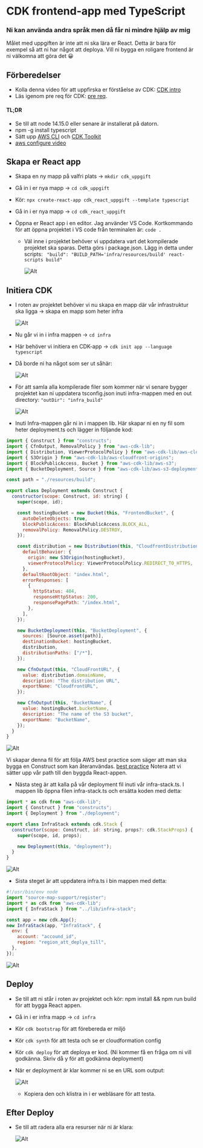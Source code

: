 # CDK frontend-app med TypeScript

### Ni kan använda andra språk men då får ni mindre hjälp av mig

Målet med uppgiften är inte att ni ska lära er React. Detta är bara för exempel så att ni har något att deploya. Vill ni bygga en roligare frontend är ni välkomna att göra det 😀

## Förberedelser

- Kolla denna video för att uppfirska er förståelse av CDK: [CDK intro](https://www.youtube.com/watch?v=nlb8yo7SZ2I)
- Läs igenom pre req för CDK:
  [pre req](https://docs.aws.amazon.com/cdk/v2/guide/getting_started.html#getting_started_prerequisites).

#### TL;DR

- Se till att node 14.15.0 eller senare är installerat på datorn.
- npm -g install typescript
- Sätt upp [AWS CLI](https://aws.amazon.com/getting-started/guides/setup-environment/module-three/) och [CDK Toolkit](https://docs.aws.amazon.com/cdk/v2/guide/cli.html)
- [aws configure video](https://www.youtube.com/watch?v=dZgLNL869YU&t=26s)

## Skapa er React app

- Skapa en ny mapp på valfri plats -> `mkdir cdk_uppgift`
- Gå in i er nya mapp -> `cd cdk_uppgift`
- Kör: `npx create-react-app cdk_react_uppgift --template typescript`
- Gå in i er nya mapp -> `cd cdk_react_uppgift`
- Öppna er React app i en editor. Jag använder VS Code. Kortkommando för att öppna projektet i VS code från terminalen är: `code .`

  - Väl inne i projektet behöver vi uppdatera vart det kompilerade projektet ska sparas. Detta görs i package.json. Lägg in detta under scripts: ` "build": "BUILD_PATH='infra/resources/build' react-scripts build"`

    ![Alt](img/packagejson.png "Title")

## Initiera CDK

- I roten av projektet behöver vi nu skapa en mapp där vår infrastruktur ska ligga -> skapa en mapp som heter infra

  ![Alt](img/infra.png "Title")

- Nu går vi in i infra mappen -> `cd infra`
- Här behöver vi initiera en CDK-app -> `cdk init app --language typescript`
- Då borde ni ha något som ser ut såhär:

  ![Alt](img/infrafolder.png "Title")

- För att samla alla kompilerade filer som kommer när vi senare bygger projektet kan ni uppdatera tsconfig.json inuti infra-mappen med en out directory: `"outDir": "infra_build"`

  ![Alt](img/tsconfig.png "Title")

- Inuti Infra-mappen går ni in i mappen lib. Här skapar ni en ny fil som heter deployment.ts och lägger in följande kod:

```javascript
import { Construct } from "constructs";
import { CfnOutput, RemovalPolicy } from "aws-cdk-lib";
import { Distribution, ViewerProtocolPolicy } from "aws-cdk-lib/aws-cloudfront";
import { S3Origin } from "aws-cdk-lib/aws-cloudfront-origins";
import { BlockPublicAccess, Bucket } from "aws-cdk-lib/aws-s3";
import { BucketDeployment, Source } from "aws-cdk-lib/aws-s3-deployment";

const path = "./resources/build";

export class Deployment extends Construct {
  constructor(scope: Construct, id: string) {
    super(scope, id);

    const hostingBucket = new Bucket(this, "FrontendBucket", {
      autoDeleteObjects: true,
      blockPublicAccess: BlockPublicAccess.BLOCK_ALL,
      removalPolicy: RemovalPolicy.DESTROY,
    });

    const distribution = new Distribution(this, "CloudfrontDistribution", {
      defaultBehavior: {
        origin: new S3Origin(hostingBucket),
        viewerProtocolPolicy: ViewerProtocolPolicy.REDIRECT_TO_HTTPS,
      },
      defaultRootObject: "index.html",
      errorResponses: [
        {
          httpStatus: 404,
          responseHttpStatus: 200,
          responsePagePath: "/index.html",
        },
      ],
    });

    new BucketDeployment(this, "BucketDeployment", {
      sources: [Source.asset(path)],
      destinationBucket: hostingBucket,
      distribution,
      distributionPaths: ["/*"],
    });

    new CfnOutput(this, "CloudFrontURL", {
      value: distribution.domainName,
      description: "The distribution URL",
      exportName: "CloudfrontURL",
    });

    new CfnOutput(this, "BucketName", {
      value: hostingBucket.bucketName,
      description: "The name of the S3 bucket",
      exportName: "BucketName",
    });
  }
}
```

![Alt](img/deployments.png "Title")

Vi skapar denna fil för att följa AWS best practice som säger att man ska bygga en Construct som kan återanvändas. [best practice](https://docs.aws.amazon.com/cdk/v2/guide/best-practices.html)
Notera att vi sätter upp vår path till den byggda React-appen.

- Nästa steg är att kalla på vår deployment fil inuti vår infra-stack.ts. I mappen lib öppna filen infra-stack.ts och ersätta koden med detta:

```javascript
import * as cdk from "aws-cdk-lib";
import { Construct } from "constructs";
import { Deployment } from "./deployment";

export class InfraStack extends cdk.Stack {
  constructor(scope: Construct, id: string, props?: cdk.StackProps) {
    super(scope, id, props);

    new Deployment(this, "deployment");
  }
}
```

![Alt](img/infrastack.png "Title")

- Sista steget är att uppdatera infra.ts i bin mappen med detta:

```javascript
#!/usr/bin/env node
import "source-map-support/register";
import * as cdk from "aws-cdk-lib";
import { InfraStack } from "../lib/infra-stack";

const app = new cdk.App();
new InfraStack(app, "InfraStack", {
  env: {
    account: "accound_id",
    region: "region_att_deplya_till",
  },
});
```

![Alt](img/bin.png "Title")

## Deploy

- Se till att ni står i roten av projektet och kör: npm install && npm run build för att bygga React appen.
- Gå in i er infra mapp -> `cd infra`
- Kör `cdk bootstrap` för att förebereda er miljö
- Kör `cdk synth` för att testa och se er cloudformation config
- Kör `cdk deploy` för att deploya er kod. (Ni kommer få en fråga om ni vill godkänna. Skriv då y för att godkänna deployment)
- När er deployment är klar kommer ni se en URL som output:

  ![Alt](img/url.png "Title")

  - Kopiera den och klistra in i er webläsare för att testa.

## Efter Deploy

- Se till att radera alla era resurser när ni är klara:

  ![Alt](img/delete.png "Title")
